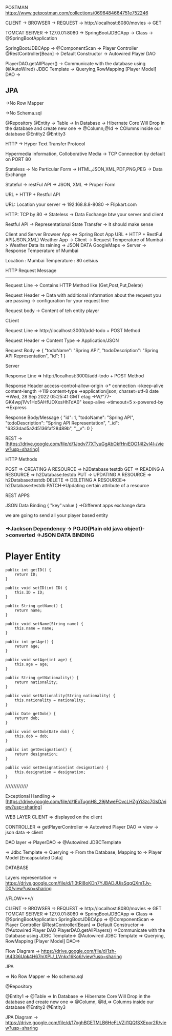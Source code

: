 POSTMAN
https://www.getpostman.com/collections/0696484664751e752246


CLIENT -> BROWSER -> REQUEST -> http://localhost:8080/movies -> GET

TOMCAT SERVER -> 127.0.01:8080 -> SpringBootJDBCApp -> Class -> @SpringBootApplication

SpringBootJDBCApp -> @ComponentScan -> Player Controller @RestController[Bean] -> Default Constructor -> Autowired Player DAO

PlayerDAO.getAllPlayer() -> Communicate with the database using (@AutoWired) JDBC Template -> Querying,RowMapping [Player
Model] DAO ->

JPA
---
->No Row Mapper

->No Schema.sql

@Repository
@Entity -> Table -> In Database -> Hibernate Core Will Drop in the database and create new one -> @Column,@Id -> COlumns inside our database
@Entity2
@Entity3












HTTP -> Hyper Text Transfer Protocol

Hypermedia information, Colloborative Media -> TCP Connection by default on PORT 80

Stateless -> No Particular Form -> HTML,JSON,XML,PDF,PNG,PEG -> Data Exchange

Stateful -> restFul API -> JSON, XML -> Proper Form

URL + HTTP + Restful API

URL: Location your server -> 192.168.8.8-8080 -> Flipkart.com

HTTP: TCP by 80 -> Stateless -> Data Exchange btw your server and client

Restful API -> Representational State Transfer -> It should make sense



Client and Server
Browser App <=> Spring Boot App
URL + HTTP + RestFul API(JSON,XML)
Weather App -> Client -> Request Temperature of Mumbai -> Weather Data its raining -> JSON DATA
GoogleMaps -> Server -> Response Temperature of Mumbai 

Location : Mumbai
Temperature : 80 celsius

HTTP Request Message 

*****************************

Request Line -> Contains HTTP Method like (Get,Post,Put,Delete)

Request Header -> Data with additional information about the request you are passing -> configuration for your  request line

Request body -> Content of teh entity player



CLient

Request Line => http://localhost:3000/add-todo + POST Method

Request Header => Content Type => Application/JSON

Request Body => { "todoName": "Spring API", "todoDescription": "Spring API Representation", "id": 1 }

Server

Response Line => http://localhost:3000/add-todo + POST Method

Response Header access-control-allow-origin →* connection →keep-alive content-length →119 content-type →application/json; charset=utf-8 date →Wed, 28 Sep 2022 05:25:41 GMT etag →W/"77-GK4wpj1Vv1Ho5AHfUOXxsHhTdA0" keep-alive →timeout=5 x-powered-by →Express

Response Body/Message { "id": 1, "todoName": "Spring API", "todoDescription": "Spring API Representation", "_id": "6333dad5a2d5136faf28489b", "__v": 0 }

REST -> [https://drive.google.com/file/d/1Jpdv77XTyuGgAbOkfHniEOO14I2vI4l-/view?usp=sharing]

HTTP Methods

POST => CREATING A RESOURCE => h2Database testdb
GET => READING A RESOURCE => h2Database:testdb
PUT => UPDATING A RESOURCE => h2Database:testdb
DELETE => DELETING A RESOURCE=> h2Database:testdb
PATCH->Updating certain attribute of a resource


REST APPS

JSON Data Binding
{
    "key":value
}
->Different apps exchange data

we are going to send all your player based entity 

### ->Jackson Dependency -> POJO(Plain old java object)->converted ->JSON DATA BINDING
# Player Entity

    public int getID() {
        return ID;
    }

    public void setID(int ID) {
        this.ID = ID;
    }

    public String getName() {
        return name;
    }

    public void setName(String name) {
        this.name = name;
    }

    public int getAge() {
        return age;
    }

    public void setAge(int age) {
        this.age = age;
    }

    public String getNationality() {
        return nationality;
    }

    public void setNationality(String nationality) {
        this.nationality = nationality;
    }

    public Date getDob() {
        return dob;
    }

    public void setDob(Date dob) {
        this.dob = dob;
    }

    public int getDesignation() {
        return designation;
    }

    public void setDesignation(int designation) {
        this.designation = designation;
    }




//////////////

Exceptional Handling -> [https://drive.google.com/file/d/1EoTugnH8_29jMweFOvcLHZgYi3zc7GsD/view?usp=sharing]



WEB LAYER CLIENT => displayed on the client

CONTROLLER => getPlayerController => Autowired Player DAO => view -> json data => client

DAO layer => PlayerDAO => @Autowired JDBCTemplate

=> Jdbc Template => Querying => From the Database, Mapping to => Player Model [Encapsulated Data]

DATABASE

Layers representation -> https://drive.google.com/file/d/1I3tRl8oKDn7YJBADJUisSqqQXmTJy-D0/view?usp=sharing

//FLOW***//

CLIENT => BROWSER => REQUEST => http://localhost:8080/movies => GET TOMCAT SERVER => 127.0.01:8080 => SpringBootJDBCApp => Class => @SpringBootApplication SpringBootJDBCApp => @ComponentScan => Player Controller @RestController[Bean] => Default Constructor => @Autowired Player DAO PlayerDAO.getAllPlayers() =>Communicate with the Database using JDBC Template=> @Autowired JDBC Template => Querying, RowMapping [Player Model] DAO=>

Flow Diagram -> https://drive.google.com/file/d/1zh-lA4336Upk4H67mXPlJ_LVnkx16Ko6/view?usp=sharing

JPA

=> No Row Mapper => No schema.sql

@Repository

@Entity1 => @Table => In Database => Hibernate Core Will Drop in the database and create new one => @Column, @Id,=> Columns inside our database @Entity2 @Entity3

JPA Diagram -> https://drive.google.com/file/d/17oghBGETMLB6HeFLVZiI1QQfSXEpor2R/view?usp=sharing